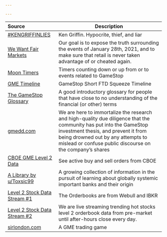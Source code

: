 ```yaml
---

---
```



| Source | Description
:---|---
| [#KENGRIFFINLIES](https://www.kengriffinlies.com/) | Ken Griffin. Hypocrite, thief, and liar
| [We Want Fair Markets](https://wewantfairmarkets.org/) | Our goal is to expose the truth surrounding the events of January 28th, 2021, and to make sure that retail is never taken advantage of  or cheated again.
| [Moon Timers](https://www.moontimers.com/home/all) | Timers counting down or up from or to events related to GameStop
| [GME Timeline](https://gmetimeline.com/) | GameStop Short FTD Squeeze Timeline
| [The GameStop Glossary](https://www.reddit.com/r/GME/comments/mvbjmk/gamestop_glossary/) | A good introductory glossary for people that have close to no understanding of the financial (or other) terms
| [gmedd.com](https://gmedd.com/) | We are here to immortalize the research and high-quality due diligence that the community has put into the GameStop investment thesis, and prevent it from being drowned out by any attempts to mislead or confuse public discourse on the company’s shares
| [CBOE GME Level 2 Data](https://www.cboe.com/us/equities/market_statistics/book/GME/) | See active buy and sell orders from CBOE
| [A Library by u/Toxsic99](https://www.dropbox.com/sh/3rklqc7890zhwsp/AADtBzM_3LfIDkwvIH8L7mg8a?dl=0) | A growing collection of information in the pursuit of learning about globally systemic important banks and their origin
| [Level 2 Stock Data Stream #1](https://www.youtube.com/channel/UCdwwRjEyseTOUYxUWZn2Uqw) | The Orderbooks are from Webull and IBKR
| [Level 2 Stock Data Stream #2](https://www.youtube.com/c/StocksLevel2) | We are live streaming trending hot stocks level 2 orderbook data from pre-market until after-hours close every day.
| [sirlondon.com](https://sirlondon.com/) | A GME trading game |
